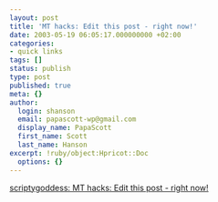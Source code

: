 ```yaml
---
layout: post
title: 'MT hacks: Edit this post - right now!'
date: 2003-05-19 06:05:17.000000000 +02:00
categories:
- quick links
tags: []
status: publish
type: post
published: true
meta: {}
author:
  login: shanson
  email: papascott-wp@gmail.com
  display_name: PapaScott
  first_name: Scott
  last_name: Hanson
excerpt: !ruby/object:Hpricot::Doc
  options: {}
---
```

<p><a title="authentication to view the link not included, but would be pretty easy to bolt on" href="http://www.scriptygoddess.com/archives/003861.php">scriptygoddess: MT hacks: Edit this post - right now!</a></p>
